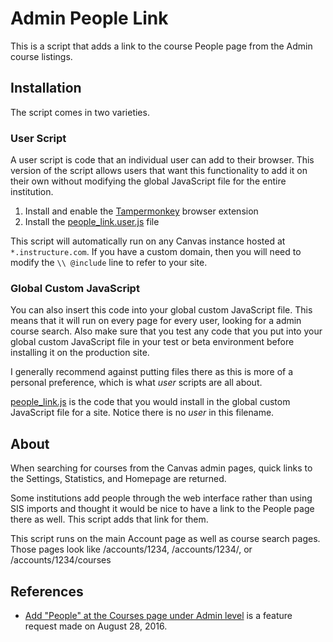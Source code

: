 # Admin People Link
This is a script that adds a link to the course People page from the Admin course listings.

## Installation

The script comes in two varieties.

### User Script
A user script is code that an individual user can add to their browser. This version of the script allows users that want this functionality to add it on their own without modifying the global JavaScript file for the entire institution.

1. Install and enable the [Tampermonkey](http://tampermonkey.net/) browser extension
2. Install the [people_link.user.js](https://github.com/jamesjonesmath/canvancement/raw/master/users/admin-people-link/people_link.user.js) file

This script will automatically run on any Canvas instance hosted at ``*.instructure.com``. If you have a custom domain, then you will need to modify the `\\ @include` line to refer to your site.
 
### Global Custom JavaScript
You can also insert this code into your global custom JavaScript file. This means that it will run on every page for every user, looking for a admin course search. Also make sure that you test any code that you put into your global custom JavaScript file in your test or beta environment before installing it on the production site.

I generally recommend against putting files there as this is more of a personal preference, which is what *user* scripts are all about.

[people_link.js](people_link.js) is the code that you would install in the global custom JavaScript file for a site. Notice there is no *user* in this filename.

## About
When searching for courses from the Canvas admin pages, quick links to the Settings, Statistics, and Homepage are returned.

Some institutions add people through the web interface rather than using SIS imports and thought it would be nice to have a link to the People page there as well. This script adds that link for them.

This script runs on the main Account page as well as course search pages. Those pages look like /accounts/1234, /accounts/1234/, or /accounts/1234/courses

## References
* [Add "People" at the Courses page under Admin level](https://community.canvaslms.com/ideas/6480) is a feature request made on August 28, 2016.
